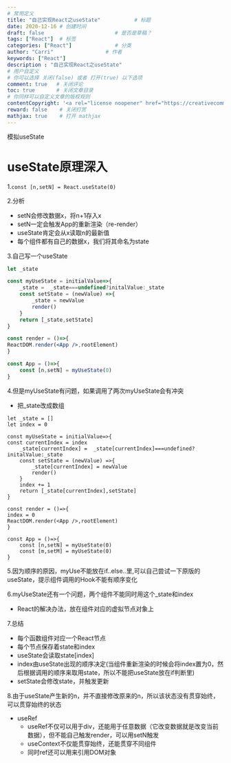 ```yaml
---
# 常用定义
title: "自己实现React之useState"           # 标题
date: 2020-12-16 # 创建时间
draft: false                       # 是否是草稿？
tags: ["React"]  # 标签
categories: ["React"]              # 分类
author: "Carri"                 # 作者
keywords: ["React"]
description : "自己实现React之useState"
# 用户自定义
# 你可以选择 关闭(false) 或者 打开(true) 以下选项
comment: true   # 关闭评论
toc: true       # 关闭文章目录
# 你同样可以自定义文章的版权规则
contentCopyright: '<a rel="license noopener" href="https://creativecommons.org/licenses/by-nc-nd/4.0/" target="_blank">CC BY-NC-ND 4.0</a>'
reward: false	 # 关闭打赏
mathjax: true    # 打开 mathjax
---
```



模拟useState

# useState原理深入

1.`const [n,setN] = React.useState(0)`

2.分析

- setN会修改数据x，将n+1存入x
- setN一定会触发App的重新渲染（re-render）
- useState肯定会从x读取n的最新值
- 每个组件都有自己的数据x，我们将其命名为state

3.自己写一个useState
```jsx
let _state 

const myUseState = initialValue=>{
	_state =  _state===undefined?initalValue:_state
	const setState = (newValue) =>{
		_state = newValue
		render()
	}
	return [_state,setState]
}

const render = ()=>{
ReactDOM.render(<App />,rootElement)
}

const App = ()=>{
    const [n,setN] = myUseState(0)
}
```
4.但是myUseState有问题，如果调用了两次myUseState会有冲突

- 把_state改成数组

```
let _state = []
let index = 0

const myUseState = initialValue=>{
const currentIndex = index
	_state[currentIndex] =  _state[currentIndex]===undefined?initalValue:_state
	const setState = (newValue) =>{
		_state[currentIndex] = newValue
		render()
	}
	index += 1
	return [_state[currentIndex],setState]
}

const render = ()=>{
index = 0
ReactDOM.render(<App />,rootElement)
}

const App = ()=>{
    const [n,setN] = myUseState(0)
    const [m,setM] = myUseState(0)
}
```

5.因为顺序的原因，myUse不能放在if..else..里,可以自己尝试一下原版的useState，提示组件调用的Hook不能有顺序变化


6.myUseState还有一个问题，两个组件不能同时用这个_state和index

- React的解决办法，放在组件对应的虚拟节点对象上

7.总结

- 每个函数组件对应一个React节点
- 每个节点保存着state和index
- useState会读取state[index]
- index由useState出现的顺序决定(当组件重新渲染的时候会将index置为0，然后根据调用的顺序来取用state，所以不能把useState放在if判断里)
- setState会修改state，并触发更新

8.由于useState产生新的n，并不直接修改原来的n，所以该状态没有贯穿始终，可以贯穿始终的状态

- useRef
  - useRef不仅可以用于div，还能用于任意数据（它改变数据就是改变当前数据），但不能自己触发render，可以用setN触发
  - useContext不仅能贯穿始终，还能贯穿不同组件
  - 同时ref还可以用来引用DOM对象